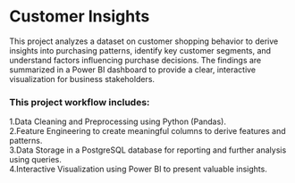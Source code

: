 
# Customer Insights

This project analyzes a dataset on customer shopping behavior to derive insights into purchasing patterns, identify key customer segments, and understand factors influencing purchase decisions. The findings are summarized in a Power BI dashboard to provide a clear, interactive visualization for business stakeholders.



### This project workflow includes: 

1.Data Cleaning and Preprocessing using Python (Pandas).  
2.Feature Engineering to create meaningful columns to derive features and patterns.  
3.Data Storage in a PostgreSQL database for reporting and further analysis using queries.  
4.Interactive Visualization using Power BI to present valuable insights.  
